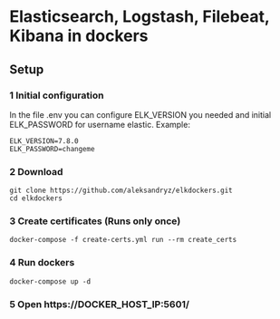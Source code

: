 # Elasticsearch, Logstash, Filebeat, Kibana in dockers

## Setup

### 1 Initial configuration
In the file .env you can configure ELK_VERSION you needed and initial ELK_PASSWORD for username elastic.
Example:
```
ELK_VERSION=7.8.0
ELK_PASSWORD=changeme
```
### 2 Download
```
git clone https://github.com/aleksandryz/elkdockers.git
cd elkdockers
```
### 3 Create certificates (Runs only once)
```
docker-compose -f create-certs.yml run --rm create_certs
```
### 4 Run dockers
```
docker-compose up -d
```
### 5 Open https://DOCKER_HOST_IP:5601/
